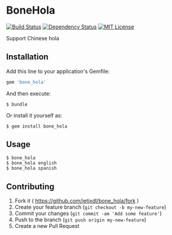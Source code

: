 # BoneHola
[![Build Status](travis_image)](travis_url)
[![Dependency Status](gemnasium_image)](gemnasium_url)
[![MIT License][license-image]][license-url]

Support Chinese hola

## Installation

Add this line to your application's Gemfile:

```ruby
gem 'bone_hola'
```

And then execute:

    $ bundle

Or install it yourself as:

    $ gem install bone_hola

## Usage

    $ bone_hola
    $ bone_hola english
    $ bone_hola spanish

## Contributing

1. Fork it ( https://github.com/ietjxdl/bone_hola/fork )
2. Create your feature branch (`git checkout -b my-new-feature`)
3. Commit your changes (`git commit -am 'Add some feature'`)
4. Push to the branch (`git push origin my-new-feature`)
5. Create a new Pull Request

[travis_image]: https://travis-ci.org/ietjxdl/bone_hola.svg?branch=master
[travis_url]: https://travis-ci.org/ietjxdl/bone_hola

[gemnasium_image]: https://gemnasium.com/ietjxdl/bone_hola.svg
[gemnasium_url]: https://gemnasium.com/ietjxdl/bone_hola

[license-image]: http://img.shields.io/badge/license-MIT-blue.svg?style=flat
[license-url]: LICENSE